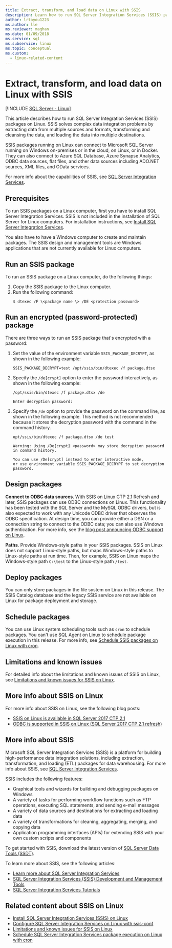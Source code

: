 ```yaml
---
title: Extract, transform, and load data on Linux with SSIS
description: Learn how to run SQL Server Integration Services (SSIS) packages on Linux. Also learn where to find more information about the capabilities of SSIS.
author: lrtoyou1223
ms.author: lle
ms.reviewer: maghan
ms.date: 01/09/2018
ms.service: sql
ms.subservice: linux
ms.topic: conceptual
ms.custom:
  - linux-related-content
---
```

# Extract, transform, and load data on Linux with SSIS

[!INCLUDE [SQL Server - Linux](../includes/applies-to-version/sql-linux.md)]

This article describes how to run SQL Server Integration Services (SSIS) packages on Linux. SSIS solves complex data integration problems by extracting data from multiple sources and formats, transforming and cleansing the data, and loading the data into multiple destinations. 

SSIS packages running on Linux can connect to Microsoft SQL Server running on Windows on-premises or in the cloud, on Linux, or in Docker. They can also connect to Azure SQL Database, Azure Synapse Analytics, ODBC data sources, flat files, and other data sources including ADO.NET sources, XML files, and OData services.

For more info about the capabilities of SSIS, see [SQL Server Integration Services](../integration-services/sql-server-integration-services.md).

## Prerequisites

To run SSIS packages on a Linux computer, first you have to install SQL Server Integration Services. SSIS is not included in the installation of SQL Server for Linux computers. For installation instructions, see [Install SQL Server Integration Services](sql-server-linux-setup-ssis.md).

You also have to have a Windows computer to create and maintain packages. The SSIS design and management tools are Windows applications that are not currently available for Linux computers. 

## Run an SSIS package

To run an SSIS package on a Linux computer, do the following things:

1.  Copy the SSIS package to the Linux computer.
2.  Run the following command:
    ```
    $ dtexec /F \<package name \> /DE <protection password>
    ```

## Run an encrypted (password-protected) package
There are three ways to run an SSIS package that's encrypted with a password:

1.  Set the value of the environment variable `SSIS_PACKAGE_DECRYPT`, as shown in the following example:

    ```
    SSIS_PACKAGE_DECRYPT=test /opt/ssis/bin/dtexec /f package.dtsx
    ```

2.  Specify the `/de[crypt]` option to enter the password interactively, as shown in the following example:

    ```
    /opt/ssis/bin/dtexec /f package.dtsx /de
    
    Enter decryption password:
    ```

3.  Specify the `/de` option to provide the password on the command line, as shown in the following example. This method is not recommended because it stores the decryption password with the command in the command history.

    ```
    opt/ssis/bin/dtexec /f package.dtsx /de test
    
    Warning: Using /De[crypt] <password> may store decryption password in command history.
    
    You can use /De[crypt] instead to enter interactive mode,
    or use environment variable SSIS_PACKAGE_DECRYPT to set decryption password.
    ```

## Design packages

**Connect to ODBC data sources**. With SSIS on Linux CTP 2.1 Refresh and later, SSIS packages can use ODBC connections on Linux. This functionality has been tested with the SQL Server and the MySQL ODBC drivers, but is also expected to work with any Unicode ODBC driver that observes the ODBC specification. At design time, you can provide either a DSN or a connection string to connect to the ODBC data; you can also use Windows authentication. For more info, see the [blog post announcing ODBC support on Linux](https://techcommunity.microsoft.com/t5/sql-server-integration-services/odbc-is-supported-in-ssis-on-linux-sql-server-2017-ctp-2-1/ba-p/388346).

**Paths**. Provide Windows-style paths in your SSIS packages. SSIS on Linux does not support Linux-style paths, but maps Windows-style paths to Linux-style paths at run time. Then, for example, SSIS on Linux maps the Windows-style path `C:\test` to the Linux-style path `/test`.

## Deploy packages
You can only store packages in the file system on Linux in this release. The SSIS Catalog database and the legacy SSIS service are not available on Linux for package deployment and storage.

## Schedule packages
You can use Linux system scheduling tools such as `cron` to schedule packages. You can't use SQL Agent on Linux to schedule package execution in this release. For more info, see [Schedule SSIS packages on Linux with cron](sql-server-linux-schedule-ssis-packages.md).

## Limitations and known issues

For detailed info about the limitations and known issues of SSIS on Linux, see [Limitations and known issues for SSIS on Linux](sql-server-linux-ssis-known-issues.md).

## More info about SSIS on Linux

For more info about SSIS on Linux, see the following blog posts:

-   [SSIS on Linux is available in SQL Server 2017 CTP 2.1](https://blogs.msdn.microsoft.com/ssis/2017/05/17/ssis-helsinki-is-available-in-sql-server-vnext-ctp2-1/)
-   [ODBC is supported in SSIS on Linux (SQL Server 2017 CTP 2.1 refresh)](https://blogs.msdn.microsoft.com/ssis/2017/06/16/odbc-is-supported-in-ssis-on-linux-ssis-helsinki-ctp2-1-refresh/)

## More info about SSIS

Microsoft SQL Server Integration Services (SSIS) is a platform for building high-performance data integration solutions, including extraction, transformation, and loading (ETL) packages for data warehousing. For more info about SSIS, see [SQL Server Integration Services](../integration-services/sql-server-integration-services.md).

SSIS includes the following features:
- Graphical tools and wizards for building and debugging packages on Windows
- A variety of tasks for performing workflow functions such as FTP operations, executing SQL statements, and sending e-mail messages
- A variety of data sources and destinations for extracting and loading data
- A variety of transformations for cleaning, aggregating, merging, and copying data
- Application programming interfaces (APIs) for extending SSIS with your own custom scripts and components

To get started with SSIS, download the latest version of [SQL Server Data Tools (SSDT)](../integration-services/ssis-how-to-create-an-etl-package.md).

To learn more about SSIS, see the following articles:
- [Learn more about SQL Server Integration Services](../integration-services/sql-server-integration-services.md)
- [SQL Server Integration Services (SSIS) Development and Management Tools](../integration-services/integration-services-ssis-development-and-management-tools.md)
- [SQL Server Integration Services Tutorials](../integration-services/integration-services-tutorials.md)

## Related content about SSIS on Linux
-   [Install SQL Server Integration Services (SSIS) on Linux](sql-server-linux-setup-ssis.md)
-   [Configure SQL Server Integration Services on Linux with ssis-conf](sql-server-linux-configure-ssis.md)
-   [Limitations and known issues for SSIS on Linux](sql-server-linux-ssis-known-issues.md)
-   [Schedule SQL Server Integration Services package execution on Linux with cron](sql-server-linux-schedule-ssis-packages.md)
